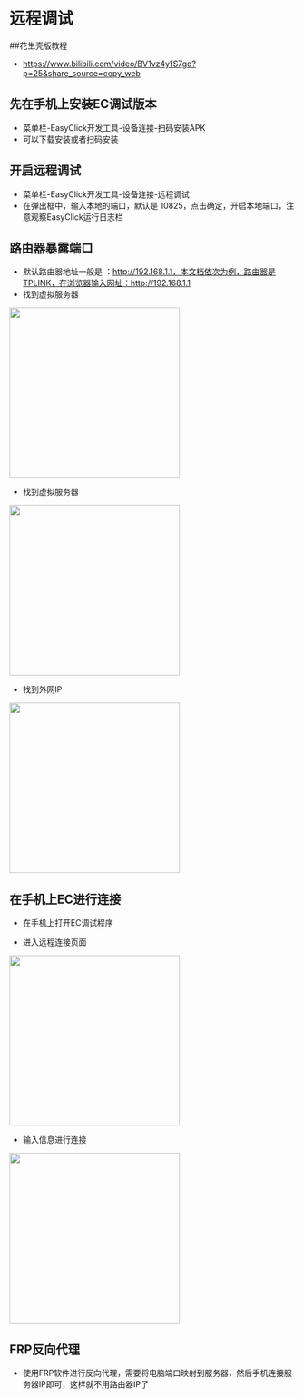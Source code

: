 
# 远程调试
##花生壳版教程
- https://www.bilibili.com/video/BV1vz4y1S7gd?p=25&share_source=copy_web
## 先在手机上安装EC调试版本

- 菜单栏-EasyClick开发工具-设备连接-扫码安装APK
- 可以下载安装或者扫码安装

## 开启远程调试
- 菜单栏-EasyClick开发工具-设备连接-远程调试
- 在弹出框中，输入本地的端口，默认是 10825，点击确定，开启本地端口，注意观察EasyClick运行日志栏

## 路由器暴露端口

- 默认路由器地址一般是 ：http://192.168.1.1，本文档依次为例，路由器是TPLINK，在浏览器输入网址：http://192.168.1.1
- 找到虚拟服务器

<img src='zh-cn/images/remote_1.png' width='300' >

- 找到虚拟服务器

<img src='zh-cn/images/remote_2.png' width='300' >

- 找到外网IP

<img src='zh-cn/images/remote_3.png' width='300' >

## 在手机上EC进行连接
- 在手机上打开EC调试程序

- 进入远程连接页面 

<img src='zh-cn/images/remote_5.png' width='300' >



- 输入信息进行连接 

<img src='zh-cn/images/remote_6.png' width='300' >


## FRP反向代理
- 使用FRP软件进行反向代理，需要将电脑端口映射到服务器，然后手机连接服务器IP即可，这样就不用路由器IP了
